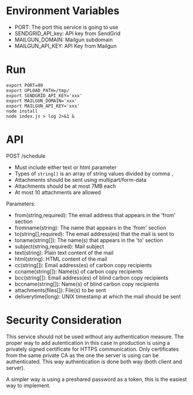 # Environment Variables

- PORT: The port this service is going to use
- SENDGRID_API_key: API key from SendGrid
- MAILGUN_DOMAIN: Mailgun subdomain
- MAILGUN_API_KEY: API Key from Mailgun

# Run

```
export PORT=80
export UPLOAD_PATH=/tmp/
export SENDGRID_API_KEY='xxx'
export MAILGUN_DOMAIN='xxx'
export MAILGUN_API_KEY='xxx'
node install
node index.js > log 2>&1 &
```

# API

POST /schedule

* Must include either text or html parameter
* Types of `string[]` is an array of string values divided by comma `,`
* Attachments should be sent using multipart/form-data
* Attachments should be at most 7MB each
* At most 10 attachments are allowed

Parameters:

- from(string,required): The email address that appears in the 'from' section
- fromname(string): The name that appears in the 'from' section
- to(string[],required): The email address(es) that the mail is sent to
- toname(string[]): The name(s) that appears in the 'to' section
- subject(string,required): Mail subject
- text(string): Plain text content of the mail
- html(string): HTML content of the mail
- cc(string[]): Email address(es) of carbon copy recipients
- ccname(string[]): Name(s) of carbon copy recipients
- bcc(string[]): Email address(es) of blind carbon copy recipients
- bccname(string[]): Name(s) of blind carbon copy recipients
- attachments(files[]): File(s) to be sent
- deliverytime(long): UNIX timestamp at which the mail should be sent

# Security Consideration

This service should not be used without any authentication measure. The proper way to add autentication in this case in production is using a privately signed certificate for HTTPS communication. Only certificates from the same private CA as the one the server is using can be authenticated. This way authentication is done both way (both client and server).

A simpler way is using a preshared password as a token, this is the easiest way to implement.

